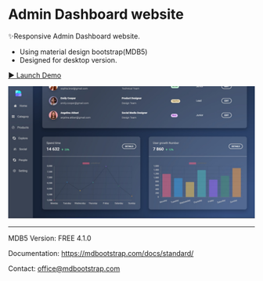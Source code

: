 # Admin Dashboard website

✨Responsive Admin Dashboard website.
- Using material design bootstrap(MDB5)
- Designed for desktop version.

[▶️ Launch Demo](https://asaddoost.github.io/Admin-Dashboard-1/)

![preview img](/preview.jpg)



--------------------------------
MDB5
Version: FREE 4.1.0

Documentation:
https://mdbootstrap.com/docs/standard/

Contact:
office@mdbootstrap.com

